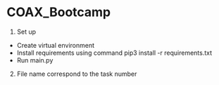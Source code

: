# COAX_Bootcamp

1. Set up
- Create virtual environment
- Install requirements using command pip3 install -r requirements.txt
- Run main.py

2. File name correspond to the task number
